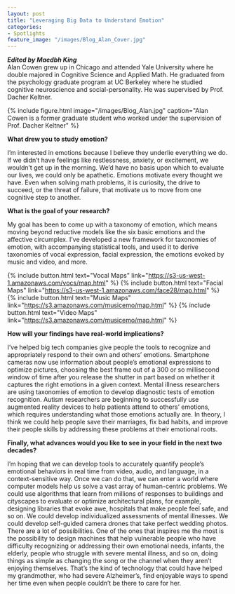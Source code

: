```yaml
---
layout: post
title: "Leveraging Big Data to Understand Emotion"
categories: 
- Spotlights
feature_image: "/images/Blog_Alan_Cover.jpg"
---
```

***Edited by Maedbh King***<br>
Alan Cowen grew up in Chicago and attended Yale University where he double majored in Cognitive Science
and Applied Math. He graduated from the psychology graduate program at UC Berkeley where he studied 
cognitive neuroscience and social-personality. He was supervised by Prof. Dacher Keltner. 

{% include figure.html image="/images/Blog_Alan.jpg" caption="Alan Cowen is a former graduate student who worked under the supervision of Prof. Dacher Keltner" %}

**What drew you to study emotion?**

I’m interested in emotions because I believe they underlie everything we do. If we didn’t have feelings like restlessness, anxiety, or excitement, we wouldn’t get up in the morning. We’d have no basis upon which to evaluate our lives, we could only be apathetic. Emotions motivate every thought we have. Even when solving math problems, it is curiosity, the drive to succeed, or the threat of failure, that motivate us to move from one cognitive step to another. 

**What is the goal of your research?**

My goal has been to come up with a taxonomy of emotion, which means moving beyond reductive models like the six basic emotions and the affective circumplex. I’ve developed a new framework for taxonomies of emotion, with accompanying statistical tools, and used it to derive taxonomies of vocal expression, facial expression, the emotions evoked by music and video, and more. 

{% include button.html text="Vocal Maps" link="https://s3-us-west-1.amazonaws.com/vocs/map.html" %} {% include button.html text="Facial Maps" link="https://s3-us-west-1.amazonaws.com/face28/map.html" %} {% include button.html text="Music Maps" link="https://s3.amazonaws.com/musicemo/map.html" %} {% include button.html text="Video Maps" link="https://s3.amazonaws.com/musicemo/map.html" %}


**How will your findings have real-world implications?**

I’ve helped big tech companies give people the tools to recognize and appropriately respond to their own and others’ emotions. Smartphone cameras now use information about people’s emotional expressions to optimize pictures, choosing the best frame out of a 300 or so millisecond window of time after you release the shutter in part based on whether it captures the right emotions in a given context. Mental illness researchers are using taxonomies of emotion to develop diagnostic tests of emotion recognition. Autism researchers are beginning to successfully use augmented reality devices to help patients attend to others’ emotions, which requires understanding what those emotions actually are. In theory, I think we could help people save their marriages, fix bad habits, and improve their people skills by addressing these problems at their emotional roots.

**Finally, what advances would you like to see in your field in the next two decades?**

I’m hoping that we can develop tools to accurately quantify people’s emotional behaviors in real time from video, audio, and language, in a context-sensitive way. Once we can do that, we can enter a world where computer models help us solve a vast array of human-centric problems. We could use algorithms that learn from millions of responses to buildings and cityscapes to evaluate or optimize architectural plans, for example, designing libraries that evoke awe, hospitals that make people feel safe, and so on. We could develop individualized assessments of mental illnesses. We could develop self-guided camera drones that take perfect wedding photos. There are a lot of possibilities. One of the ones that inspires me the most is the possibility to design machines that help vulnerable people who have difficulty recognizing or addressing their own emotional needs, infants, the elderly, people who struggle with severe mental illness, and so on, doing things as simple as changing the song or the channel when they aren’t enjoying themselves. That’s the kind of technology that could have helped my grandmother, who had severe Alzheimer’s, find enjoyable ways to spend her time even when people couldn’t be there to care for her.
